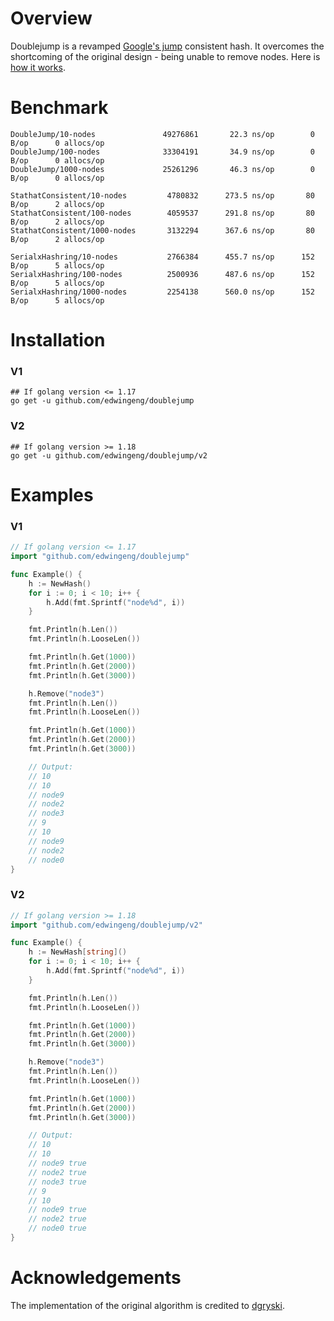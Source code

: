 # Overview
Doublejump is a revamped [Google's jump](https://arxiv.org/pdf/1406.2294.pdf) consistent hash. It overcomes the shortcoming of the original design - being unable to remove nodes. Here is [how it works](https://docs.google.com/presentation/d/e/2PACX-1vTHyFGUJ5CBYxZTzToc_VKxP_Za85AeZqQMNGLXFLP1tX0f9IF_z3ys9-pyKf-Jj3iWpm7dUDDaoFyb/pub?start=false&loop=false&delayms=3000).

# Benchmark
```
DoubleJump/10-nodes               49276861       22.3 ns/op        0 B/op      0 allocs/op
DoubleJump/100-nodes              33304191       34.9 ns/op        0 B/op      0 allocs/op
DoubleJump/1000-nodes             25261296       46.3 ns/op        0 B/op      0 allocs/op

StathatConsistent/10-nodes         4780832      273.5 ns/op       80 B/op      2 allocs/op
StathatConsistent/100-nodes        4059537      291.8 ns/op       80 B/op      2 allocs/op
StathatConsistent/1000-nodes       3132294      367.6 ns/op       80 B/op      2 allocs/op

SerialxHashring/10-nodes           2766384      455.7 ns/op      152 B/op      5 allocs/op
SerialxHashring/100-nodes          2500936      487.6 ns/op      152 B/op      5 allocs/op
SerialxHashring/1000-nodes         2254138      560.0 ns/op      152 B/op      5 allocs/op
```

# Installation

### V1
```shell
## If golang version <= 1.17
go get -u github.com/edwingeng/doublejump
```

### V2
```shell
## If golang version >= 1.18
go get -u github.com/edwingeng/doublejump/v2
```

# Examples

### V1
```go
// If golang version <= 1.17
import "github.com/edwingeng/doublejump"

func Example() {
    h := NewHash()
    for i := 0; i < 10; i++ {
        h.Add(fmt.Sprintf("node%d", i))
    }

    fmt.Println(h.Len())
    fmt.Println(h.LooseLen())

    fmt.Println(h.Get(1000))
    fmt.Println(h.Get(2000))
    fmt.Println(h.Get(3000))

    h.Remove("node3")
    fmt.Println(h.Len())
    fmt.Println(h.LooseLen())

    fmt.Println(h.Get(1000))
    fmt.Println(h.Get(2000))
    fmt.Println(h.Get(3000))

    // Output:
    // 10
    // 10
    // node9
    // node2
    // node3
    // 9
    // 10
    // node9
    // node2
    // node0
}
```

### V2
```go
// If golang version >= 1.18
import "github.com/edwingeng/doublejump/v2"

func Example() {
    h := NewHash[string]()
    for i := 0; i < 10; i++ {
        h.Add(fmt.Sprintf("node%d", i))
    }

    fmt.Println(h.Len())
    fmt.Println(h.LooseLen())

    fmt.Println(h.Get(1000))
    fmt.Println(h.Get(2000))
    fmt.Println(h.Get(3000))

    h.Remove("node3")
    fmt.Println(h.Len())
    fmt.Println(h.LooseLen())

    fmt.Println(h.Get(1000))
    fmt.Println(h.Get(2000))
    fmt.Println(h.Get(3000))

    // Output:
    // 10
    // 10
    // node9 true
    // node2 true
    // node3 true
    // 9
    // 10
    // node9 true
    // node2 true
    // node0 true
}
```

# Acknowledgements
The implementation of the original algorithm is credited to [dgryski](https://github.com/dgryski/go-jump).
